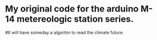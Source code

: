 # My original code for the arduino M-14 metereologic station series.
#It will have someday a algoritm to read the climate future.
